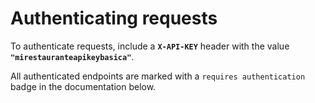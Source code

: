 # Authenticating requests

To authenticate requests, include a **`X-API-KEY`** header with the value **`"mirestauranteapikeybasica"`**.

All authenticated endpoints are marked with a `requires authentication` badge in the documentation below.


